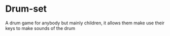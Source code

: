 # Drum-set
A drum game for anybody but mainly children, it allows them make use their keys to make sounds of the drum
